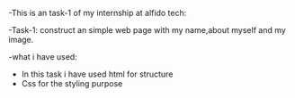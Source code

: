 -This is an task-1 of my internship at alfido tech:

-Task-1:
  construct an simple web page with my name,about myself and my image.
  
-what i have used:
  * In this task i have used html for structure
  * Css for the styling purpose
